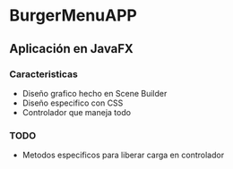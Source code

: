 # BurgerMenuAPP
## Aplicación en JavaFX
### Caracteristicas

- Diseño grafico hecho en Scene Builder
- Diseño especifico con CSS
- Controlador que maneja todo 

### TODO

- Metodos especificos para liberar carga en controlador
